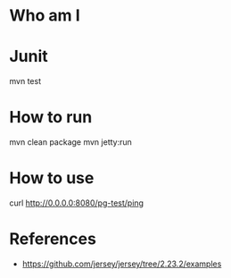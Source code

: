 # Who am I 

# Junit

mvn test

# How to run

mvn clean package
mvn jetty:run

# How to use

curl http://0.0.0.0:8080/pg-test/ping

# References

 - https://github.com/jersey/jersey/tree/2.23.2/examples